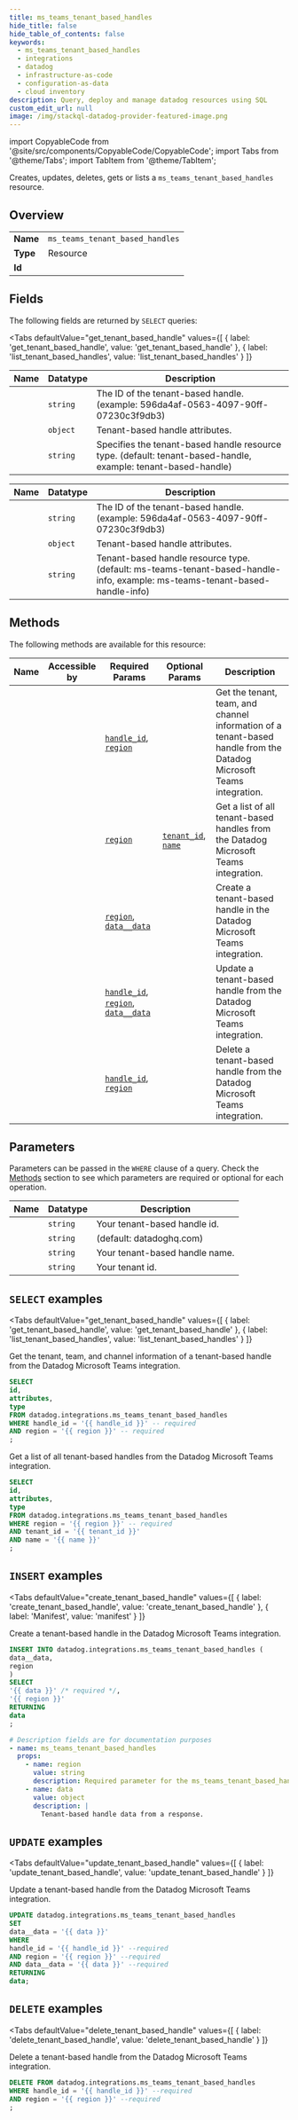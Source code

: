 ```yaml
--- 
title: ms_teams_tenant_based_handles
hide_title: false
hide_table_of_contents: false
keywords:
  - ms_teams_tenant_based_handles
  - integrations
  - datadog
  - infrastructure-as-code
  - configuration-as-data
  - cloud inventory
description: Query, deploy and manage datadog resources using SQL
custom_edit_url: null
image: /img/stackql-datadog-provider-featured-image.png
---
```


import CopyableCode from '@site/src/components/CopyableCode/CopyableCode';
import Tabs from '@theme/Tabs';
import TabItem from '@theme/TabItem';

Creates, updates, deletes, gets or lists a <code>ms_teams_tenant_based_handles</code> resource.

## Overview
<table><tbody>
<tr><td><b>Name</b></td><td><code>ms_teams_tenant_based_handles</code></td></tr>
<tr><td><b>Type</b></td><td>Resource</td></tr>
<tr><td><b>Id</b></td><td><CopyableCode code="datadog.integrations.ms_teams_tenant_based_handles" /></td></tr>
</tbody></table>

## Fields

The following fields are returned by `SELECT` queries:

<Tabs
    defaultValue="get_tenant_based_handle"
    values={[
        { label: 'get_tenant_based_handle', value: 'get_tenant_based_handle' },
        { label: 'list_tenant_based_handles', value: 'list_tenant_based_handles' }
    ]}
>
<TabItem value="get_tenant_based_handle">

<table>
<thead>
    <tr>
    <th>Name</th>
    <th>Datatype</th>
    <th>Description</th>
    </tr>
</thead>
<tbody>
<tr>
    <td><CopyableCode code="id" /></td>
    <td><code>string</code></td>
    <td>The ID of the tenant-based handle. (example: 596da4af-0563-4097-90ff-07230c3f9db3)</td>
</tr>
<tr>
    <td><CopyableCode code="attributes" /></td>
    <td><code>object</code></td>
    <td>Tenant-based handle attributes.</td>
</tr>
<tr>
    <td><CopyableCode code="type" /></td>
    <td><code>string</code></td>
    <td>Specifies the tenant-based handle resource type. (default: tenant-based-handle, example: tenant-based-handle)</td>
</tr>
</tbody>
</table>
</TabItem>
<TabItem value="list_tenant_based_handles">

<table>
<thead>
    <tr>
    <th>Name</th>
    <th>Datatype</th>
    <th>Description</th>
    </tr>
</thead>
<tbody>
<tr>
    <td><CopyableCode code="id" /></td>
    <td><code>string</code></td>
    <td>The ID of the tenant-based handle. (example: 596da4af-0563-4097-90ff-07230c3f9db3)</td>
</tr>
<tr>
    <td><CopyableCode code="attributes" /></td>
    <td><code>object</code></td>
    <td>Tenant-based handle attributes.</td>
</tr>
<tr>
    <td><CopyableCode code="type" /></td>
    <td><code>string</code></td>
    <td>Tenant-based handle resource type. (default: ms-teams-tenant-based-handle-info, example: ms-teams-tenant-based-handle-info)</td>
</tr>
</tbody>
</table>
</TabItem>
</Tabs>

## Methods

The following methods are available for this resource:

<table>
<thead>
    <tr>
    <th>Name</th>
    <th>Accessible by</th>
    <th>Required Params</th>
    <th>Optional Params</th>
    <th>Description</th>
    </tr>
</thead>
<tbody>
<tr>
    <td><a href="#get_tenant_based_handle"><CopyableCode code="get_tenant_based_handle" /></a></td>
    <td><CopyableCode code="select" /></td>
    <td><a href="#parameter-handle_id"><code>handle_id</code></a>, <a href="#parameter-region"><code>region</code></a></td>
    <td></td>
    <td>Get the tenant, team, and channel information of a tenant-based handle from the Datadog Microsoft Teams integration.</td>
</tr>
<tr>
    <td><a href="#list_tenant_based_handles"><CopyableCode code="list_tenant_based_handles" /></a></td>
    <td><CopyableCode code="select" /></td>
    <td><a href="#parameter-region"><code>region</code></a></td>
    <td><a href="#parameter-tenant_id"><code>tenant_id</code></a>, <a href="#parameter-name"><code>name</code></a></td>
    <td>Get a list of all tenant-based handles from the Datadog Microsoft Teams integration.</td>
</tr>
<tr>
    <td><a href="#create_tenant_based_handle"><CopyableCode code="create_tenant_based_handle" /></a></td>
    <td><CopyableCode code="insert" /></td>
    <td><a href="#parameter-region"><code>region</code></a>, <a href="#parameter-data__data"><code>data__data</code></a></td>
    <td></td>
    <td>Create a tenant-based handle in the Datadog Microsoft Teams integration.</td>
</tr>
<tr>
    <td><a href="#update_tenant_based_handle"><CopyableCode code="update_tenant_based_handle" /></a></td>
    <td><CopyableCode code="update" /></td>
    <td><a href="#parameter-handle_id"><code>handle_id</code></a>, <a href="#parameter-region"><code>region</code></a>, <a href="#parameter-data__data"><code>data__data</code></a></td>
    <td></td>
    <td>Update a tenant-based handle from the Datadog Microsoft Teams integration.</td>
</tr>
<tr>
    <td><a href="#delete_tenant_based_handle"><CopyableCode code="delete_tenant_based_handle" /></a></td>
    <td><CopyableCode code="delete" /></td>
    <td><a href="#parameter-handle_id"><code>handle_id</code></a>, <a href="#parameter-region"><code>region</code></a></td>
    <td></td>
    <td>Delete a tenant-based handle from the Datadog Microsoft Teams integration.</td>
</tr>
</tbody>
</table>

## Parameters

Parameters can be passed in the `WHERE` clause of a query. Check the [Methods](#methods) section to see which parameters are required or optional for each operation.

<table>
<thead>
    <tr>
    <th>Name</th>
    <th>Datatype</th>
    <th>Description</th>
    </tr>
</thead>
<tbody>
<tr id="parameter-handle_id">
    <td><CopyableCode code="handle_id" /></td>
    <td><code>string</code></td>
    <td>Your tenant-based handle id.</td>
</tr>
<tr id="parameter-region">
    <td><CopyableCode code="region" /></td>
    <td><code>string</code></td>
    <td>(default: datadoghq.com)</td>
</tr>
<tr id="parameter-name">
    <td><CopyableCode code="name" /></td>
    <td><code>string</code></td>
    <td>Your tenant-based handle name.</td>
</tr>
<tr id="parameter-tenant_id">
    <td><CopyableCode code="tenant_id" /></td>
    <td><code>string</code></td>
    <td>Your tenant id.</td>
</tr>
</tbody>
</table>

## `SELECT` examples

<Tabs
    defaultValue="get_tenant_based_handle"
    values={[
        { label: 'get_tenant_based_handle', value: 'get_tenant_based_handle' },
        { label: 'list_tenant_based_handles', value: 'list_tenant_based_handles' }
    ]}
>
<TabItem value="get_tenant_based_handle">

Get the tenant, team, and channel information of a tenant-based handle from the Datadog Microsoft Teams integration.

```sql
SELECT
id,
attributes,
type
FROM datadog.integrations.ms_teams_tenant_based_handles
WHERE handle_id = '{{ handle_id }}' -- required
AND region = '{{ region }}' -- required
;
```
</TabItem>
<TabItem value="list_tenant_based_handles">

Get a list of all tenant-based handles from the Datadog Microsoft Teams integration.

```sql
SELECT
id,
attributes,
type
FROM datadog.integrations.ms_teams_tenant_based_handles
WHERE region = '{{ region }}' -- required
AND tenant_id = '{{ tenant_id }}'
AND name = '{{ name }}'
;
```
</TabItem>
</Tabs>


## `INSERT` examples

<Tabs
    defaultValue="create_tenant_based_handle"
    values={[
        { label: 'create_tenant_based_handle', value: 'create_tenant_based_handle' },
        { label: 'Manifest', value: 'manifest' }
    ]}
>
<TabItem value="create_tenant_based_handle">

Create a tenant-based handle in the Datadog Microsoft Teams integration.

```sql
INSERT INTO datadog.integrations.ms_teams_tenant_based_handles (
data__data,
region
)
SELECT 
'{{ data }}' /* required */,
'{{ region }}'
RETURNING
data
;
```
</TabItem>
<TabItem value="manifest">

```yaml
# Description fields are for documentation purposes
- name: ms_teams_tenant_based_handles
  props:
    - name: region
      value: string
      description: Required parameter for the ms_teams_tenant_based_handles resource.
    - name: data
      value: object
      description: |
        Tenant-based handle data from a response.
```
</TabItem>
</Tabs>


## `UPDATE` examples

<Tabs
    defaultValue="update_tenant_based_handle"
    values={[
        { label: 'update_tenant_based_handle', value: 'update_tenant_based_handle' }
    ]}
>
<TabItem value="update_tenant_based_handle">

Update a tenant-based handle from the Datadog Microsoft Teams integration.

```sql
UPDATE datadog.integrations.ms_teams_tenant_based_handles
SET 
data__data = '{{ data }}'
WHERE 
handle_id = '{{ handle_id }}' --required
AND region = '{{ region }}' --required
AND data__data = '{{ data }}' --required
RETURNING
data;
```
</TabItem>
</Tabs>


## `DELETE` examples

<Tabs
    defaultValue="delete_tenant_based_handle"
    values={[
        { label: 'delete_tenant_based_handle', value: 'delete_tenant_based_handle' }
    ]}
>
<TabItem value="delete_tenant_based_handle">

Delete a tenant-based handle from the Datadog Microsoft Teams integration.

```sql
DELETE FROM datadog.integrations.ms_teams_tenant_based_handles
WHERE handle_id = '{{ handle_id }}' --required
AND region = '{{ region }}' --required
;
```
</TabItem>
</Tabs>
